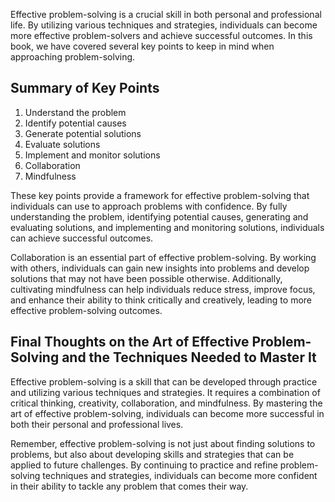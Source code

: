 

Effective problem-solving is a crucial skill in both personal and professional life. By utilizing various techniques and strategies, individuals can become more effective problem-solvers and achieve successful outcomes. In this book, we have covered several key points to keep in mind when approaching problem-solving.

Summary of Key Points
---------------------

1. Understand the problem
2. Identify potential causes
3. Generate potential solutions
4. Evaluate solutions
5. Implement and monitor solutions
6. Collaboration
7. Mindfulness

These key points provide a framework for effective problem-solving that individuals can use to approach problems with confidence. By fully understanding the problem, identifying potential causes, generating and evaluating solutions, and implementing and monitoring solutions, individuals can achieve successful outcomes.

Collaboration is an essential part of effective problem-solving. By working with others, individuals can gain new insights into problems and develop solutions that may not have been possible otherwise. Additionally, cultivating mindfulness can help individuals reduce stress, improve focus, and enhance their ability to think critically and creatively, leading to more effective problem-solving outcomes.

Final Thoughts on the Art of Effective Problem-Solving and the Techniques Needed to Master It
---------------------------------------------------------------------------------------------

Effective problem-solving is a skill that can be developed through practice and utilizing various techniques and strategies. It requires a combination of critical thinking, creativity, collaboration, and mindfulness. By mastering the art of effective problem-solving, individuals can become more successful in both their personal and professional lives.

Remember, effective problem-solving is not just about finding solutions to problems, but also about developing skills and strategies that can be applied to future challenges. By continuing to practice and refine problem-solving techniques and strategies, individuals can become more confident in their ability to tackle any problem that comes their way.